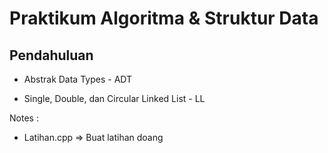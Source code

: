 # Praktikum Algoritma & Struktur Data

## Pendahuluan

- Abstrak Data Types - ADT

- Single, Double, dan Circular Linked List - LL


Notes : 

- Latihan.cpp => Buat latihan doang
